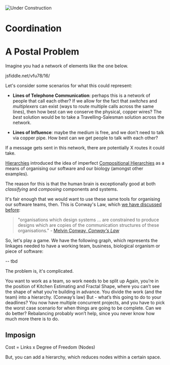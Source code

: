 ![Under Construction](/images/state/uc.png)

# Coordination


# A Postal Problem

Imagine you had a network of elements like the one below.





jsfiddle.net/vfu78/16/

Let's consider some scenarios for what this could represent:

- **Lines of Telephone Communication**: perhaps this is a network of people that call each other?  If we allow for the fact that _switches_ and _multiplexers_ can exist (ways to route multiple calls across the same lines), then how best can we conserve the physical, copper wires?  The _best_ solution would be to take a Travelling-Salesman solution across the network.   



- **Lines of Influence**: maybe the medium is free, and we don't need to talk via copper pipe.  How best can we get people to talk with each other?  



If a message gets sent in this network, there are potentially X routes it could take.  






[Hierarchies]() introduced the idea of imperfect [Compositional Hierarchies]() as a means of organising our software and our biology (amongst other examples). 

The reason for this is that the human brain is exceptionally good at both _classifying_ and _composing_ components and systems.

It's fair enough that we would want to use these same tools for organising our software teams, then.  This is Conway's Law, which [we have discussed before](Software-Dependency-Risk.md#conway-s-law):

> "organisations which design systems ... are constrained to produce designs which are copies of the communication structures of these organisations." - [Melvin Conway, _Conway's Law_](https://en.wikipedia.org/wiki/Conways_law)



So, let's play a game.  We have the following graph, which represents the linkages needed to have a working team, business, biological organism or piece of software:

-- tbd




The problem is, it's complicated.  




  

You want to work as a team, so work needs to be split up
Again, you’re in the position of Kitchen Estimating and Fractal Shape, where you can’t see the shape of what you’re building in advance.
You divide the work (and the team) into a hierarchy.  (Conway’s law)
But - what’s this going to do to your deadlines?  You now have multiple concurrent projects, and you have to pick the worst case scenario for when things are going to be complete.
Can we do better?  Rebalancing probably won’t help, since you never know how much more there is to do.


## Imposign



Cost = Links x Degree of Freedom (Nodes)

But, you can add a hierarchy, which reduces nodes within a certain space.  
